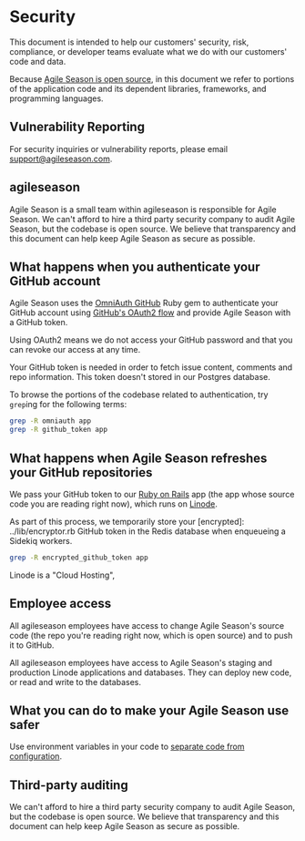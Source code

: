 Security
========

This document is intended to help our customers'
security, risk, compliance, or developer teams
evaluate what we do with our customers' code and data.

Because [Agile Season is open source][oss],
in this document we refer to portions of the application code and its dependent
libraries, frameworks, and programming languages.

[oss]: https://github.com/agileseason/agileseason

Vulnerability Reporting
-----------------------

For security inquiries or vulnerability reports, please email
<support@agileseason.com>.

agileseason
----------

Agile Season is a small team within agileseason is responsible for Agile Season.
We can't afford to hire a third party security company to audit Agile Season,
but the codebase is open source.
We believe that transparency and this document can help keep Agile Season
as secure as possible.

What happens when you authenticate your GitHub account
------------------------------------------------------

Agile Season uses the [OmniAuth GitHub] Ruby gem to
authenticate your GitHub account using [GitHub's OAuth2 flow][gh-oauth]
and provide Agile Season with a GitHub token.

[OmniAuth GitHub]: https://github.com/intridea/omniauth-github
[gh-oauth]: https://developer.github.com/v3/oauth/

Using OAuth2 means we do not access your GitHub password
and that you can revoke our access at any time.

Your GitHub token is needed in order to fetch issue content, comments and repo
information. This token doesn't stored in our
Postgres database.

To browse the portions of the codebase related to authentication,
try `grep`ing for the following terms:

```bash
grep -R omniauth app
grep -R github_token app
```

What happens when Agile Season refreshes your GitHub repositories
----------------------------------------------------------

We pass your GitHub token to our [Ruby on Rails] app
(the app whose source code you are reading right now),
which runs on [Linode].

As part of this process,
we temporarily store your [encrypted]: ../lib/encryptor.rb GitHub token in the Redis database
when enqueueing a Sidekiq workers.

```bash
grep -R encrypted_github_token app
```

[Ruby on Rails]: http://rubyonrails.org
[Linode]: https://www.linode.com
[Sidekiq]: https://github.com/mperham/sidekiq

Linode is a "Cloud Hosting",

Employee access
---------------

All agileseason employees have access to change Agile Season's source code
(the repo you're reading right now, which is open source)
and to push it to GitHub.

All agileseason employees have access to
Agile Season's staging and production Linode applications and databases.
They can deploy new code, or read and write to the databases.

What you can do to make your Agile Season use safer
--------------------------------------------

Use environment variables in your code
to [separate code from configuration][12factor].

[12factor]: http://12factor.net/config

Third-party auditing
--------------------

We can't afford to hire a third party security company to audit Agile Season,
but the codebase is open source.
We believe that transparency and this document can help keep Agile Season
as secure as possible.
